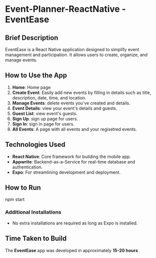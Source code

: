 # Event-Planner-ReactNative - EventEase  

## Brief Description  
EventEase is a React Native application designed to simplify event management and participation. It allows users to create, organize, and manage events.   

## How to Use the App  
1. **Home**: Home page
2. **Create Event**: Easily add new events by filling in details such as title, description, date, time, and location.  
3. **Manage Events**: delete events you've created and details.
4. **Event Details**: view your event's details and guests.
5. **Guest List**: view event's guests.
6. **Sign Up**: sign up page for users.
7. **Sign In**: sign in page for users.
8. **All Events**: A page with all events and your regisetred events.
   

## Technologies Used  
- **React Native**: Core framework for building the mobile app.  
- **Appwrite**: Backend-as-a-Service for real-time database and authentication.  
- **Expo**: For streamlining development and deployment.  

## How to Run  
npm start

### Additional Installations  
- No extra installations are required as long as Expo is installed.  

## Time Taken to Build  
The **EventEase** app was developed in approximately **15-20 hours**


